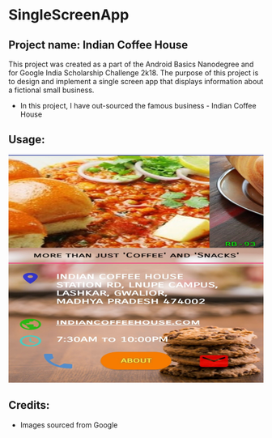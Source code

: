 # SingleScreenApp

## Project name: Indian Coffee House

This project was created as a part of the Android Basics Nanodegree and for Google India Scholarship Challenge 2k18. The purpose of this project is to design and implement a single screen app that displays information about a fictional small business.
* In this project, I have out-sourced the famous business - Indian Coffee House

## Usage:

<p align="center">
  <img src="https://github.com/RB-93/SingleScreenApp/blob/master/App-demo/Single_Screen[1].jpg?raw=true" width="2500" height="450" title="App screen">
</p>

## Credits:
* Images sourced from Google
